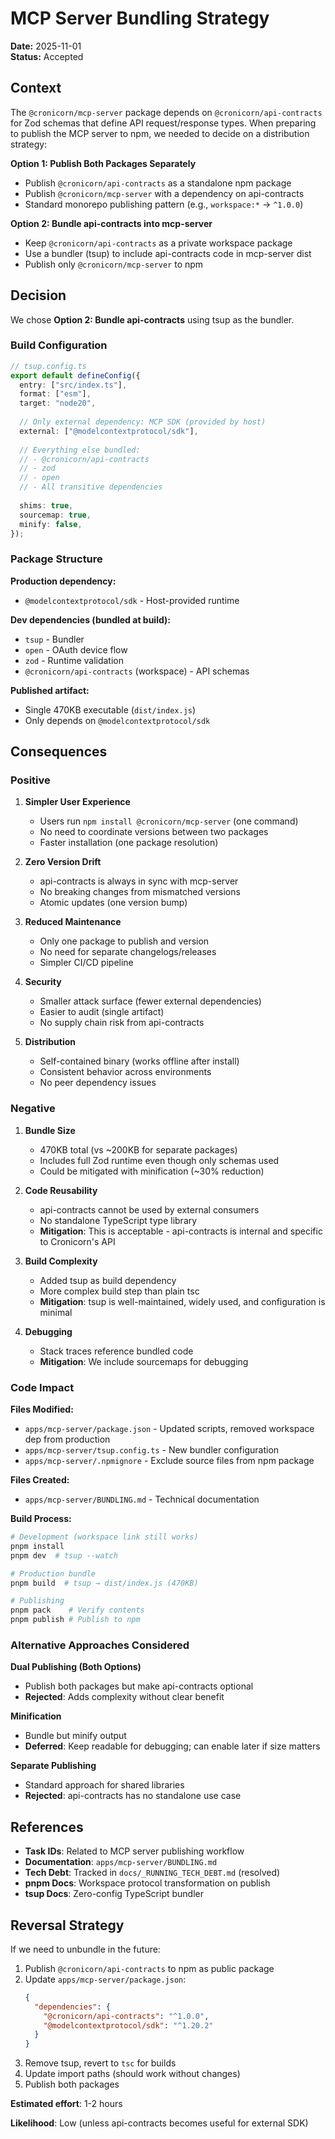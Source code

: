 # MCP Server Bundling Strategy

**Date:** 2025-11-01  
**Status:** Accepted

## Context

The `@cronicorn/mcp-server` package depends on `@cronicorn/api-contracts` for Zod schemas that define API request/response types. When preparing to publish the MCP server to npm, we needed to decide on a distribution strategy:

**Option 1: Publish Both Packages Separately**
- Publish `@cronicorn/api-contracts` as a standalone npm package
- Publish `@cronicorn/mcp-server` with a dependency on api-contracts
- Standard monorepo publishing pattern (e.g., `workspace:*` → `^1.0.0`)

**Option 2: Bundle api-contracts into mcp-server**
- Keep `@cronicorn/api-contracts` as a private workspace package
- Use a bundler (tsup) to include api-contracts code in mcp-server dist
- Publish only `@cronicorn/mcp-server` to npm

## Decision

We chose **Option 2: Bundle api-contracts** using tsup as the bundler.

### Build Configuration

```typescript
// tsup.config.ts
export default defineConfig({
  entry: ["src/index.ts"],
  format: ["esm"],
  target: "node20",
  
  // Only external dependency: MCP SDK (provided by host)
  external: ["@modelcontextprotocol/sdk"],
  
  // Everything else bundled:
  // - @cronicorn/api-contracts
  // - zod
  // - open
  // - All transitive dependencies
  
  shims: true,
  sourcemap: true,
  minify: false,
});
```

### Package Structure

**Production dependency:**
- `@modelcontextprotocol/sdk` - Host-provided runtime

**Dev dependencies (bundled at build):**
- `tsup` - Bundler
- `open` - OAuth device flow
- `zod` - Runtime validation
- `@cronicorn/api-contracts` (workspace) - API schemas

**Published artifact:**
- Single 470KB executable (`dist/index.js`)
- Only depends on `@modelcontextprotocol/sdk`

## Consequences

### Positive

1. **Simpler User Experience**
   - Users run `npm install @cronicorn/mcp-server` (one command)
   - No need to coordinate versions between two packages
   - Faster installation (one package resolution)

2. **Zero Version Drift**
   - api-contracts is always in sync with mcp-server
   - No breaking changes from mismatched versions
   - Atomic updates (one version bump)

3. **Reduced Maintenance**
   - Only one package to publish and version
   - No need for separate changelogs/releases
   - Simpler CI/CD pipeline

4. **Security**
   - Smaller attack surface (fewer external dependencies)
   - Easier to audit (single artifact)
   - No supply chain risk from api-contracts

5. **Distribution**
   - Self-contained binary (works offline after install)
   - Consistent behavior across environments
   - No peer dependency issues

### Negative

1. **Bundle Size**
   - 470KB total (vs ~200KB for separate packages)
   - Includes full Zod runtime even though only schemas used
   - Could be mitigated with minification (~30% reduction)

2. **Code Reusability**
   - api-contracts cannot be used by external consumers
   - No standalone TypeScript type library
   - **Mitigation**: This is acceptable - api-contracts is internal and specific to Cronicorn's API

3. **Build Complexity**
   - Added tsup as build dependency
   - More complex build step than plain tsc
   - **Mitigation**: tsup is well-maintained, widely used, and configuration is minimal

4. **Debugging**
   - Stack traces reference bundled code
   - **Mitigation**: We include sourcemaps for debugging

### Code Impact

**Files Modified:**
- `apps/mcp-server/package.json` - Updated scripts, removed workspace dep from production
- `apps/mcp-server/tsup.config.ts` - New bundler configuration
- `apps/mcp-server/.npmignore` - Exclude source files from npm package

**Files Created:**
- `apps/mcp-server/BUNDLING.md` - Technical documentation

**Build Process:**
```bash
# Development (workspace link still works)
pnpm install
pnpm dev  # tsup --watch

# Production bundle
pnpm build  # tsup → dist/index.js (470KB)

# Publishing
pnpm pack    # Verify contents
pnpm publish # Publish to npm
```

### Alternative Approaches Considered

**Dual Publishing (Both Options)**
- Publish both packages but make api-contracts optional
- **Rejected**: Adds complexity without clear benefit

**Minification**
- Bundle but minify output
- **Deferred**: Keep readable for debugging; can enable later if size matters

**Separate Publishing**
- Standard approach for shared libraries
- **Rejected**: api-contracts has no standalone use case

## References

- **Task IDs**: Related to MCP server publishing workflow
- **Documentation**: `apps/mcp-server/BUNDLING.md`
- **Tech Debt**: Tracked in `docs/_RUNNING_TECH_DEBT.md` (resolved)
- **pnpm Docs**: Workspace protocol transformation on publish
- **tsup Docs**: Zero-config TypeScript bundler

## Reversal Strategy

If we need to unbundle in the future:

1. Publish `@cronicorn/api-contracts` to npm as public package
2. Update `apps/mcp-server/package.json`:
   ```json
   {
     "dependencies": {
       "@cronicorn/api-contracts": "^1.0.0",
       "@modelcontextprotocol/sdk": "^1.20.2"
     }
   }
   ```
3. Remove tsup, revert to `tsc` for builds
4. Update import paths (should work without changes)
5. Publish both packages

**Estimated effort**: 1-2 hours

**Likelihood**: Low (unless api-contracts becomes useful for external SDK)
